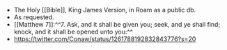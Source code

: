 - The Holy [[Bible]], King James Version, in Roam as a public db.
- As requested.
- [[Matthew 7]]:^^7. Ask, and it shall be given you; seek, and ye shall find; knock, and it shall be opened unto you:^^
- https://twitter.com/Conaw/status/1261788192832843776?s=20

